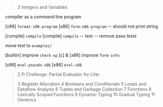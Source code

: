 > 2 Integers and Variables

compiler as a command line program

[x86] `format-x86-program`
[x86] `form-x86-program` -- should not print string

[compile] `compile`
[compile] `compile` -- test -- remove pass tests

move test to `examples/`

[builtin] improve `check-op`
[c] & [x86] improve `form-info`

[x86] `eval-pseudo-x86`
[x86] `eval-x86`

> 2.11 Challenge: Partial Evaluator for LVar

> 3 Register Allocation
> 4 Booleans and Conditionals
> 5 Loops and Dataflow Analysis
> 6 Tuples and Garbage Collection
> 7 Functions
> 8 Lexically Scoped Functions
> 9 Dynamic Typing
> 10 Gradual Typing
> 11 Generics
